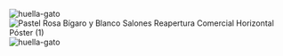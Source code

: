 ![huella-gato](https://github.com/nightydev/nightydev/assets/106894979/6650a373-cbc3-4d30-a5a2-09de2963f85f)
![Pastel Rosa Bígaro y Blanco Salones Reapertura Comercial Horizontal Póster (1)](https://github.com/nightydev/nightydev/assets/106894979/c6916b62-e082-4ddc-8741-4d96e971cc9a)
![huella-gato](https://github.com/nightydev/nightydev/assets/106894979/6650a373-cbc3-4d30-a5a2-09de2963f85f)
